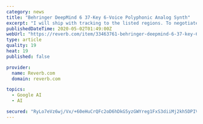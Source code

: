 ```yaml
---
category: news
title: "Behringer DeepMind 6 37-Key 6-Voice Polyphonic Analog Synth"
excerpt: "I will ship with tracking to the listed regions. To negotiate shipping rates to other locations, please send me a message."
publishedDateTime: 2020-05-02T01:49:00Z
webUrl: "https://reverb.com/item/33463761-behringer-deepmind-6-37-key-6-voice-polyphonic-analog-synth"
type: article
quality: 19
heat: 19
published: false

provider:
  name: Reverb.com
  domain: reverb.com

topics:
  - Google AI
  - AI

secured: "RyLo7eVz6wj/Vx/+60eHuCrQFc2oD6hDkG5yzGWYreg1FxS3diiMj2kh5DPIV7d+1V8yepGmGVKtPjQZ0zM3XAdUqlQ0DmYu0/CiSwVjL/ncidCgv5gDaJfF7cm/hkYTAy4cjKc9r1EgUzAVVPqVOYoxXL7Rj8j7cGHySVjR7jw33dfTpJ2pbYDfhgwEgZX7rYp3aE3Jk2057HEPi2X0gGG5XGg51q7NaYC6u1/m7dfPgo3YsWZ3n8pPlN30XXTvMRil1DfygUD/7zb3DxBRSvrr7E9Riyv3Sl7ULRsWiZ4nB9DiFFys1PWSl56vI4kp;K1VXSMEHufbtZOLvH3R5uA=="
---
```


